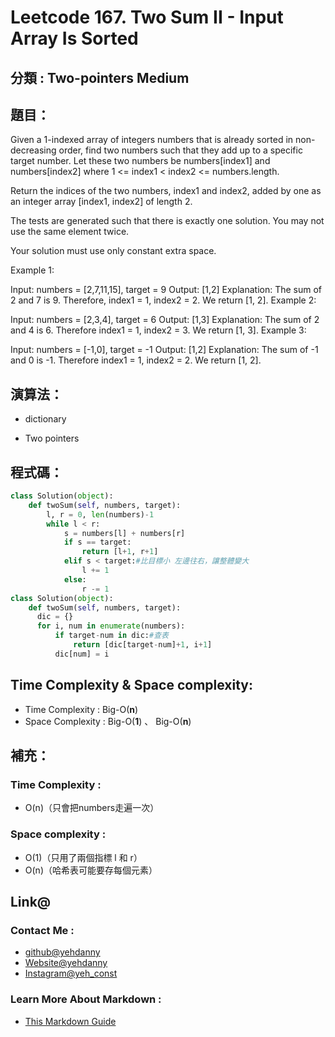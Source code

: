 # Leetcode  167. Two Sum II - Input Array Is Sorted

## 分類 : Two-pointers Medium

## 題目：
Given a 1-indexed array of integers numbers that is already sorted in non-decreasing order, find two numbers such that they add up to a specific target number. Let these two numbers be numbers[index1] and numbers[index2] where 1 <= index1 < index2 <= numbers.length.

Return the indices of the two numbers, index1 and index2, added by one as an integer array [index1, index2] of length 2.

The tests are generated such that there is exactly one solution. You may not use the same element twice.

Your solution must use only constant extra space.

 

Example 1:

Input: numbers = [2,7,11,15], target = 9
Output: [1,2]
Explanation: The sum of 2 and 7 is 9. Therefore, index1 = 1, index2 = 2. We return [1, 2].
Example 2:

Input: numbers = [2,3,4], target = 6
Output: [1,3]
Explanation: The sum of 2 and 4 is 6. Therefore index1 = 1, index2 = 3. We return [1, 3].
Example 3:

Input: numbers = [-1,0], target = -1
Output: [1,2]
Explanation: The sum of -1 and 0 is -1. Therefore index1 = 1, index2 = 2. We return [1, 2].

## 演算法：
- dictionary

- Two pointers

## 程式碼：
```python
class Solution(object):
    def twoSum(self, numbers, target):
        l, r = 0, len(numbers)-1
        while l < r:
            s = numbers[l] + numbers[r]
            if s == target:
                return [l+1, r+1]
            elif s < target:#比目標小 左邊往右，讓整體變大
                l += 1
            else:
                r -= 1
class Solution(object):
    def twoSum(self, numbers, target):
      dic = {}
      for i, num in enumerate(numbers):
          if target-num in dic:#查表
              return [dic[target-num]+1, i+1]
          dic[num] = i
```
## Time Complexity & Space complexity:
- Time Complexity   :   Big-O(__n__)
- Space Complexity   :  Big-O(__1__) 、 Big-O(__n__)

## 補充：
### Time Complexity :
- O(n)（只會把numbers走遍一次）
### Space complexity :
- O(1)（只用了兩個指標 l 和 r）
- O(n)（哈希表可能要存每個元素）

## Link@
### Contact Me : 
- [github@yehdanny](https://github.com/yehdanny)
- [Website@yehdanny](https://yehdanny.github.io/mypage/html/index.html)
- [Instagram@yeh_const](https://www.instagram.com/yeh_const?igsh=MTVlNTl2eGVkeWI2MA%3D%3D&utm_source=qr)
### Learn More About Markdown :
- [This Markdown Guide](https://www.markdownguide.org/)
